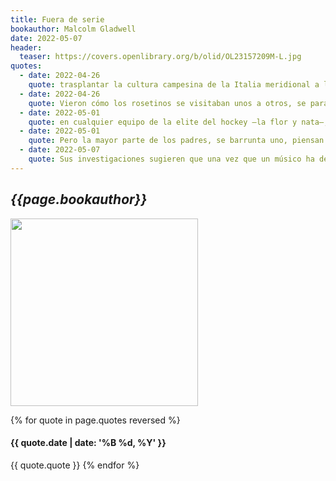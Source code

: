 ```yaml
---
title: Fuera de serie
bookauthor: Malcolm Gladwell
date: 2022-05-07
header:
  teaser: https://covers.openlibrary.org/b/olid/OL23157209M-L.jpg
quotes:
  - date: 2022-04-26
    quote: trasplantar la cultura campesina de la Italia meridional a las colinas de Pensilvania oriental, los rosetinos habían creado una poderosa estructura social de protección capaz de aislarlos de las presiones del mundo moderno. Estaban sanos por ser de donde eran, por el mundo que habían creado para sí en su pequeña comunidad de las colinas.
  - date: 2022-04-26
    quote: Vieron cómo los rosetinos se visitaban unos a otros, se paraban a charlar en italiano por la calle o cocinaban para sus vecinos en los patios traseros. Aprendieron el ámbito de los clanes familiares que formaban la base de la estructura social. Observaron cuántas casas tenían tres generaciones viviendo bajo el mismo techo, y el respeto que infundían los viejos patriarcas.
  - date: 2022-05-01
    quote: en cualquier equipo de la elite del hockey —la flor y nata—, el 40 por ciento de los jugadores habrá nacido entre enero y marzo; el 30 por ciento, entre abril y junio; el 20 por ciento, entre julio y septiembre; y el 10 por ciento, entre octubre y diciembre.
  - date: 2022-05-01
    quote: Pero la mayor parte de los padres, se barrunta uno, piensan que cualquier desventaja que un niño más joven afronte en el jardín de infancia acabará por diluirse, ¿no? Pues no. Pasa como con el hockey, que persiste la pequeña ventaja inicial que el niño nacido en la primera mitad del año tiene sobre el niño nacido en la segunda. Encierra a los niños en una dinámica de logro contra frustración, de estímulo contra desaliento, que se prolonga sin cesar durante años.
  - date: 2022-05-07
    quote: Sus investigaciones sugieren que una vez que un músico ha demostrado capacidad suficiente para ingresar en una academia superior de música, lo que distingue a un intérprete virtuoso de otro mediocre es el esfuerzo que cada uno dedica a practicar. Y eso no es todo&#58; los que están en la misma cumbre no es que trabajen un poco o bastante más que todos los demás. Trabajan mucho… mucho más.
---
```


## _{{page.bookauthor}}_

<img width="300" src="{{ page.header.teaser }}"/>

{% for quote in page.quotes reversed %}

#### {{ quote.date | date: '%B %d, %Y' }}

{{ quote.quote }}
{% endfor %}
